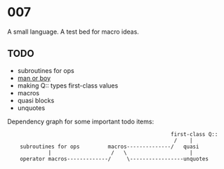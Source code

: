 # 007

A small language. A test bed for macro ideas.

## TODO

* subroutines for ops
* [man or boy](https://en.wikipedia.org/wiki/Man_or_boy_test)
* making Q:: types first-class values
* macros
* quasi blocks
* unquotes

Dependency graph for some important todo items:

                                                        first-class Q::
                                                         /    |
        subroutines for ops         macros--------------/   quasi
                 |                   /   \                    |
        operator macros-------------/     \-----------------unquotes
